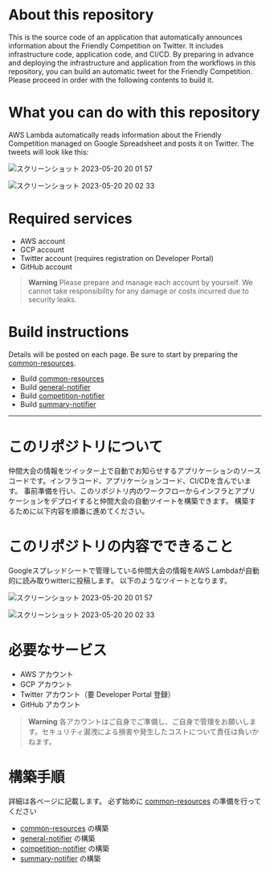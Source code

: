 # About this repository
This is the source code of an application that automatically announces information about the Friendly Competition on Twitter. It includes infrastructure code, application code, and CI/CD. By preparing in advance and deploying the infrastructure and application from the workflows in this repository, you can build an automatic tweet for the Friendly Competition. Please proceed in order with the following contents to build it.

# What you can do with this repository
AWS Lambda automatically reads information about the Friendly Competition managed on Google Spreadsheet and posts it on Twitter. The tweets will look like this:

![スクリーンショット 2023-05-20 20 01 57](https://github.com/kobarasukimaro/auto-pokemon-friendly-competition-notifier/assets/17419944/a91d4b00-6da6-4868-899a-6b0d8bea30ea)

![スクリーンショット 2023-05-20 20 02 33](https://github.com/kobarasukimaro/auto-pokemon-friendly-competition-notifier/assets/17419944/95103dbe-6c05-43aa-ba78-2cba16a22514)


# Required services
- AWS account
- GCP account
- Twitter account (requires registration on Developer Portal)
- GitHub account

> **Warning**
> Please prepare and manage each account by yourself. We cannot take responsibility for any damage or costs incurred due to security leaks.

# Build instructions
Details will be posted on each page. Be sure to start by preparing the [common-resources](https://github.com/kobarasukimaro/auto-pokemon-friendly-competition-notifier/tree/main/common-resources).

- Build [common-resources](https://github.com/kobarasukimaro/auto-pokemon-friendly-competition-notifier/tree/main/common-resources)
- Build [general-notifier](https://github.com/kobarasukimaro/auto-pokemon-friendly-competition-notifier/tree/main/general-notifier)
- Build [competition-notifier](https://github.com/kobarasukimaro/auto-pokemon-friendly-competition-notifier/tree/main/competition-notifier)
- Build [summary-notifier](https://github.com/kobarasukimaro/auto-pokemon-friendly-competition-notifier/tree/main/summary-notifier)


---


# このリポジトリについて
仲間大会の情報をツイッター上で自動でお知らせするアプリケーションのソースコードです。インフラコード、アプリケーションコード、CI/CDを含んでいます。
事前準備を行い、このリポジトリ内のワークフローからインフラとアプリケーションをデプロイすると仲間大会の自動ツイートを構築できます。
構築するために以下内容を順番に進めてください。

# このリポジトリの内容でできること
Googleスプレッドシートで管理している仲間大会の情報をAWS Lambdaが自動的に読み取りwitterに投稿します。
以下のようなツイートとなります。

![スクリーンショット 2023-05-20 20 01 57](https://github.com/kobarasukimaro/auto-pokemon-friendly-competition-notifier/assets/17419944/a91d4b00-6da6-4868-899a-6b0d8bea30ea)

![スクリーンショット 2023-05-20 20 02 33](https://github.com/kobarasukimaro/auto-pokemon-friendly-competition-notifier/assets/17419944/95103dbe-6c05-43aa-ba78-2cba16a22514)


# 必要なサービス
- AWS アカウント
- GCP アカウント
- Twitter アカウント（要 Developer Portal 登録）
- GitHub アカウント

> **Warning**
> 各アカウントはご自身でご準備し、ご自身で管理をお願いします。セキュリティ漏洩による損害や発生したコストについて責任は負いかねます。

# 構築手順
詳細は各ページに記載します。
必ず始めに [common-resources](https://github.com/kobarasukimaro/auto-pokemon-friendly-competition-notifier/tree/main/common-resources) の準備を行ってください

- [common-resources](https://github.com/kobarasukimaro/auto-pokemon-friendly-competition-notifier/tree/main/common-resources) の構築
- [general-notifier](https://github.com/kobarasukimaro/auto-pokemon-friendly-competition-notifier/tree/main/general-notifier) の構築
- [competition-notifier](https://github.com/kobarasukimaro/auto-pokemon-friendly-competition-notifier/tree/main/competition-notifier) の構築
- [summary-notifier](https://github.com/kobarasukimaro/auto-pokemon-friendly-competition-notifier/tree/main/summary-notifier) の構築
